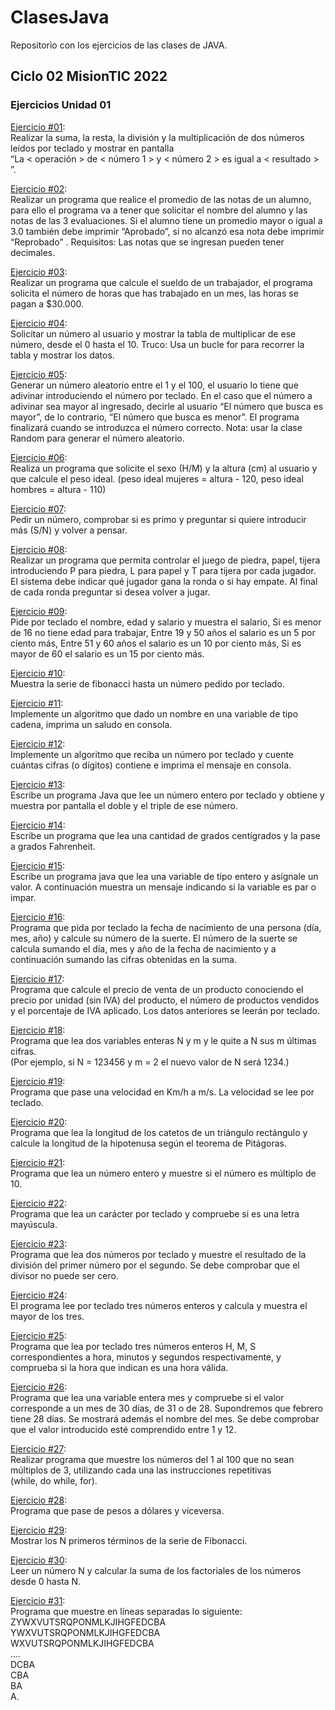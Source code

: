 # ClasesJava
Repositorio con los ejercicios de las clases de JAVA.
<br>
## Ciclo 02 MisionTIC 2022<br>
### Ejercicios Unidad 01<br>
[Ejercicio #01](https://github.com/afar-cmyk/ClasesJava/blob/master/Ejercicios_U01/src/Ejercicio_01.java): <br> Realizar la suma, la resta, la división y la multiplicación de dos números leídos por teclado y mostrar en pantalla<br>“La < operación > de < número 1 > y < número 2 > es igual a < resultado > ”.

[Ejercicio #02](https://github.com/afar-cmyk/ClasesJava/blob/master/Ejercicios_U01/src/Ejercicio_02.java):<br> Realizar un programa que realice el promedio de las notas de un alumno, para ello el programa va a tener que solicitar el nombre del alumno y las notas de las 3 evaluaciones. Si el alumno tiene un promedio mayor o igual a 3.0 también debe imprimir “Aprobado”, si no alcanzó esa nota debe imprimir “Reprobado” . Requisitos: Las notas que se ingresan pueden tener decimales.

[Ejercicio #03](https://github.com/afar-cmyk/ClasesJava/blob/master/Ejercicios_U01/src/Ejercicio_03.java):<br> Realizar un programa que calcule el sueldo de un trabajador, el programa solicita el número de horas que has trabajado en un mes, las horas se pagan a $30.000.

[Ejercicio #04](https://github.com/afar-cmyk/ClasesJava/blob/master/Ejercicios_U01/src/Ejercicio_04.java):<br> Solicitar un número al usuario y mostrar la tabla de multiplicar de ese número, desde el 0 hasta el 10. Truco: Usa un bucle for para recorrer la tabla y mostrar los datos.

[Ejercicio #05](https://github.com/afar-cmyk/ClasesJava/blob/master/Ejercicios_U01/src/Ejercicio_05.java):<br> Generar un número aleatorio entre el 1 y el 100, el usuario lo tiene que adivinar introduciendo el número por teclado. En el caso que el número a adivinar sea mayor al ingresado, decirle al usuario “El número que busca es mayor”, de lo contrario, “El número que busca es menor”. El programa finalizará cuando se introduzca el número correcto. Nota: usar la clase Random para generar el número aleatorio.

[Ejercicio #06](https://github.com/afar-cmyk/ClasesJava/blob/master/Ejercicios_U01/src/Ejercicio_06.java):<br> Realiza un programa que solicite el sexo (H/M) y la altura (cm) al usuario y que calcule el peso ideal. (peso ideal mujeres = altura - 120, peso ideal hombres = altura - 110)

[Ejercicio #07](https://github.com/afar-cmyk/ClasesJava/blob/master/Ejercicios_U01/src/Ejercicio_07.java):<br> Pedir un número, comprobar si es primo y preguntar si quiere introducir más (S/N) y volver a pensar.

[Ejercicio #08](https://github.com/afar-cmyk/ClasesJava/blob/master/Ejercicios_U01/src/Ejercicio_08.java):<br> Realizar un programa que permita controlar el juego de piedra, papel, tijera introduciendo P para piedra, L para papel y T para tijera por cada jugador. El sistema debe indicar qué jugador gana la ronda o si hay empate. Al final
de cada ronda preguntar si desea volver a jugar.

[Ejercicio #09](https://github.com/afar-cmyk/ClasesJava/blob/master/Ejercicios_U01/src/Ejercicio_09.java):<br> Pide por teclado el nombre, edad y salario y muestra el salario, Si es menor de 16 no tiene edad para trabajar, Entre 19 y 50 años el salario es un 5 por ciento más, Entre 51 y 60 años el salario es un 10 por ciento más, Si es mayor de 60 el salario es un 15 por ciento más.

[Ejercicio #10](https://github.com/afar-cmyk/ClasesJava/blob/master/Ejercicios_U01/src/Ejercicio_10.java):<br>Muestra la serie de fibonacci hasta un número pedido por teclado.

[Ejercicio #11](https://github.com/afar-cmyk/ClasesJava/blob/master/Ejercicios_U01/src/Ejercicio_11.java):<br>Implemente un algoritmo que dado un nombre en una variable de tipo cadena, imprima un saludo en consola.

[Ejercicio #12](https://github.com/afar-cmyk/ClasesJava/blob/master/Ejercicios_U01/src/Ejercicio_12.java):<br>Implemente un algoritmo que reciba un número por teclado y cuente cuántas cifras (o dígitos) contiene e imprima el mensaje en consola.

[Ejercicio #13](https://github.com/afar-cmyk/ClasesJava/blob/master/Ejercicios_U01/src/Ejercicio_13.java):<br>Escribe un programa Java que lee un número entero por teclado y obtiene y muestra por pantalla el doble y el triple de ese número.

[Ejercicio #14](https://github.com/afar-cmyk/ClasesJava/blob/master/Ejercicios_U01/src/Ejercicio_14.java):<br>Escribe un programa que lea una cantidad de grados centígrados y la pase a grados Fahrenheit.

[Ejercicio #15](https://github.com/afar-cmyk/ClasesJava/blob/master/Ejercicios_U01/src/Ejercicio_15.java):<br>Escribe un programa java que lea una variable de tipo entero y asígnale un valor. A continuación muestra un mensaje indicando si la variable es par o impar.

[Ejercicio #16](https://github.com/afar-cmyk/ClasesJava/blob/master/Ejercicios_U01/src/Ejercicio_16.java):<br>Programa que pida por teclado la fecha de nacimiento de una persona (día, mes, año) y calcule su número de la suerte. El número de la suerte se calcula sumando el día, mes y año de la fecha de nacimiento y a continuación sumando las cifras obtenidas en la suma.

[Ejercicio #17](https://github.com/afar-cmyk/ClasesJava/blob/master/Ejercicios_U01/src/Ejercicio_17.java):<br>Programa que calcule el precio de venta de un producto conociendo el precio por unidad (sin IVA) del producto, el número de productos vendidos y el porcentaje de IVA aplicado. Los datos anteriores se leerán por teclado.

[Ejercicio #18](https://github.com/afar-cmyk/ClasesJava/blob/master/Ejercicios_U01/src/Ejercicio_18.java):<br>Programa que lea dos variables enteras N y m y le quite a N sus m últimas cifras.<br>(Por ejemplo, si N = 123456 y m = 2 el nuevo valor de N será 1234.)

[Ejercicio #19](https://github.com/afar-cmyk/ClasesJava/blob/master/Ejercicios_U01/src/Ejercicio_19.java):<br>Programa que pase una velocidad en Km/h a m/s. La velocidad se lee por teclado.

[Ejercicio #20](https://github.com/afar-cmyk/ClasesJava/blob/master/Ejercicios_U01/src/Ejercicio_20.java):<br>Programa que lea la longitud de los catetos de un triángulo rectángulo y calcule la longitud de la hipotenusa según el teorema de Pitágoras.

[Ejercicio #21](https://github.com/afar-cmyk/ClasesJava/blob/master/Ejercicios_U01/src/Ejercicio_21.java):<br>Programa que lea un número entero y muestre si el número es múltiplo de 10.

[Ejercicio #22](https://github.com/afar-cmyk/ClasesJava/blob/master/Ejercicios_U01/src/Ejercicio_22.java):<br>Programa que lea un carácter por teclado y compruebe si es una letra mayúscula.

[Ejercicio #23](https://github.com/afar-cmyk/ClasesJava/blob/master/Ejercicios_U01/src/Ejercicio_23.java):<br>Programa que lea dos números por teclado y muestre el resultado de la división del primer número por el segundo. Se debe comprobar que el divisor no puede ser cero.

[Ejercicio #24](https://github.com/afar-cmyk/ClasesJava/blob/master/Ejercicios_U01/src/Ejercicio_24.java):<br>El programa lee por teclado tres números enteros y calcula y muestra el mayor de los tres.

[Ejercicio #25](https://github.com/afar-cmyk/ClasesJava/blob/master/Ejercicios_U01/src/Ejercicio_25.java):<br>Programa que lea por teclado tres números enteros H, M, S correspondientes a hora, minutos y segundos respectivamente, y comprueba si la hora que indican es una hora válida.

[Ejercicio #26](https://github.com/afar-cmyk/ClasesJava/blob/master/Ejercicios_U01/src/Ejercicio_26.java):<br>Programa que lea una variable entera mes y compruebe si el valor corresponde a un mes de 30 días, de 31 o de 28. Supondremos que febrero tiene 28 días. Se mostrará además el nombre del mes. Se debe comprobar que el valor introducido esté comprendido entre 1 y 12.

[Ejercicio #27](https://github.com/afar-cmyk/ClasesJava/blob/master/Ejercicios_U01/src/Ejercicio_27.java):<br>Realizar programa que muestre los números del 1 al 100 que no sean múltiplos de 3, utilizando cada una las instrucciones repetitivas</br>(while, do while, for).

[Ejercicio #28](https://github.com/afar-cmyk/ClasesJava/blob/master/Ejercicios_U01/src/Ejercicio_28.java):<br>Programa que pase de pesos a dólares y viceversa.

[Ejercicio #29](https://github.com/afar-cmyk/ClasesJava/blob/master/Ejercicios_U01/src/Ejercicio_29.java):<br>Mostrar los N primeros términos de la serie de Fibonacci.

[Ejercicio #30](https://github.com/afar-cmyk/ClasesJava/blob/master/Ejercicios_U01/src/Ejercicio_30.java):<br>Leer un número N y calcular la suma de los factoriales de los números desde 0 hasta N.

[Ejercicio #31](https://github.com/afar-cmyk/ClasesJava/blob/master/Ejercicios_U01/src/Ejercicio_31.java):<br>Programa que muestre en líneas separadas lo siguiente:
<br>ZYWXVUTSRQPONMLKJIHGFEDCBA<br>YWXVUTSRQPONMLKJIHGFEDCBA<br>WXVUTSRQPONMLKJIHGFEDCBA<br>....<br>DCBA<br>CBA<br>BA<br>A.

